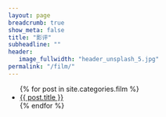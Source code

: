 ```yaml
---
layout: page
breadcrumb: true
show_meta: false
title: "影评"
subheadline: ""
header:
   image_fullwidth: "header_unsplash_5.jpg"
permalink: "/film/"
---
```

<ul>
    {% for post in site.categories.film %}
    <li><a href="{{ site.url }}{{ site.baseurl }}{{ post.url }}">{{ post.title }}</a></li>
    {% endfor %}
</ul>